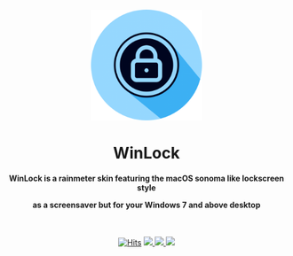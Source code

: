 <div align="center">
</br>
<img src="./@Resources/IMG_7344.PNG" width="200" />

</div>
<h1 align="center">WinLock</h1>

<h4 align="center">WinLock is a rainmeter skin featuring the macOS sonoma like lockscreen style
  
  as a screensaver but for your Windows 7 and above desktop </h4>

</br>
<p align="center">
  <a href="https://hits.sh/github.com/Runixe786/Winlock/">
      <img alt="Hits" src="https://hits.sh/github.com/Runixe786/Winlock.svg?style=for-the-badge&label=Views&extraCount=24&color=ff3f6f"/></a>
  <a href="https://github.com/t8rin/ImageResizer/releases">
      <img src="https://img.shields.io/github/downloads/Runixe786/Winlock/total?color=orange&style=for-the-badge"/>
  </a>
  <a href="https://github.com/t8rin/ImageResizer/stargazers">
      <img src="https://img.shields.io/github/stars/Runixe786/Winlock?color=ffff00&style=for-the-badge"/>
  </a>
  <a href="https://github.com/Runixe786/Winlock/releases/latest">
      <img src="https://img.shields.io/github/v/release/Runixe786/Winlockr?color=purple&include_prereleases&logo=github&style=for-the-badge"/>
  </a>

<p align="middle">
